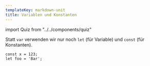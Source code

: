 ```yaml
---
templateKey: markdown-unit
title: Variablen und Konstanten
---
```


import Quiz from "../../components/quiz"

Statt `var` verwenden wir nur noch `let` (für Variable) und `const` (für Konstanten).

```
const x = 123;
let foo = 'Bar';
```

<Quiz/>
